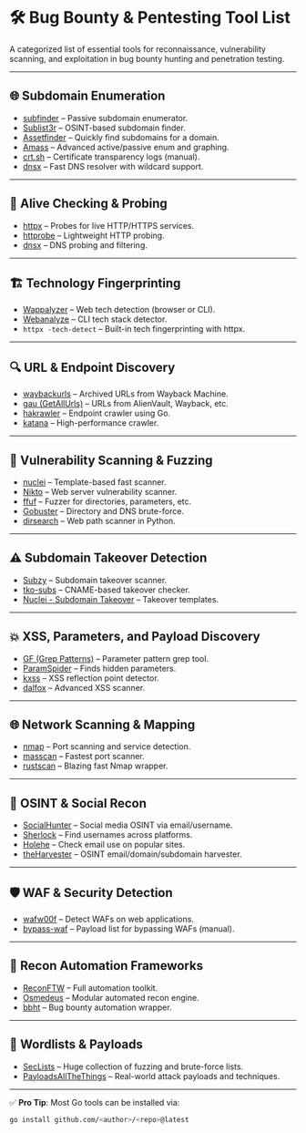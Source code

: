 # 🛠️ Bug Bounty & Pentesting Tool List

A categorized list of essential tools for reconnaissance, vulnerability scanning, and exploitation in bug bounty hunting and penetration testing.

---

## 🌐 Subdomain Enumeration
- [subfinder](https://github.com/projectdiscovery/subfinder) – Passive subdomain enumerator.
- [Sublist3r](https://github.com/aboul3la/Sublist3r) – OSINT-based subdomain finder.
- [Assetfinder](https://github.com/tomnomnom/assetfinder) – Quickly find subdomains for a domain.
- [Amass](https://github.com/owasp-amass/amass) – Advanced active/passive enum and graphing.
- [crt.sh](https://crt.sh/) – Certificate transparency logs (manual).
- [dnsx](https://github.com/projectdiscovery/dnsx) – Fast DNS resolver with wildcard support.

---

## 🧪 Alive Checking & Probing
- [httpx](https://github.com/projectdiscovery/httpx) – Probes for live HTTP/HTTPS services.
- [httprobe](https://github.com/tomnomnom/httprobe) – Lightweight HTTP probing.
- [dnsx](https://github.com/projectdiscovery/dnsx) – DNS probing and filtering.

---

## 🏗️ Technology Fingerprinting
- [Wappalyzer](https://www.wappalyzer.com/) – Web tech detection (browser or CLI).
- [Webanalyze](https://github.com/rverton/webanalyze) – CLI tech stack detector.
- `httpx -tech-detect` – Built-in tech fingerprinting with httpx.

---

## 🔍 URL & Endpoint Discovery
- [waybackurls](https://github.com/tomnomnom/waybackurls) – Archived URLs from Wayback Machine.
- [gau (GetAllUrls)](https://github.com/lc/gau) – URLs from AlienVault, Wayback, etc.
- [hakrawler](https://github.com/hakluke/hakrawler) – Endpoint crawler using Go.
- [katana](https://github.com/projectdiscovery/katana) – High-performance crawler.

---

## 🎯 Vulnerability Scanning & Fuzzing
- [nuclei](https://github.com/projectdiscovery/nuclei) – Template-based fast scanner.
- [Nikto](https://github.com/sullo/nikto) – Web server vulnerability scanner.
- [ffuf](https://github.com/ffuf/ffuf) – Fuzzer for directories, parameters, etc.
- [Gobuster](https://github.com/OJ/gobuster) – Directory and DNS brute-force.
- [dirsearch](https://github.com/maurosoria/dirsearch) – Web path scanner in Python.

---

## ⚠️ Subdomain Takeover Detection
- [Subzy](https://github.com/LukaSikic/subzy) – Subdomain takeover scanner.
- [tko-subs](https://github.com/anshumanbh/tko-subs) – CNAME-based takeover checker.
- [Nuclei - Subdomain Takeover](https://github.com/projectdiscovery/nuclei-templates) – Takeover templates.

---

## 💥 XSS, Parameters, and Payload Discovery
- [GF (Grep Patterns)](https://github.com/tomnomnom/gf) – Parameter pattern grep tool.
- [ParamSpider](https://github.com/devanshbatham/ParamSpider) – Finds hidden parameters.
- [kxss](https://github.com/tomnomnom/kxss) – XSS reflection point detector.
- [dalfox](https://github.com/hahwul/dalfox) – Advanced XSS scanner.

---

## 🌐 Network Scanning & Mapping
- [nmap](https://nmap.org/) – Port scanning and service detection.
- [masscan](https://github.com/robertdavidgraham/masscan) – Fastest port scanner.
- [rustscan](https://github.com/RustScan/RustScan) – Blazing fast Nmap wrapper.

---

## 🔐 OSINT & Social Recon
- [SocialHunter](https://github.com/utkusen/socialhunter) – Social media OSINT via email/username.
- [Sherlock](https://github.com/sherlock-project/sherlock) – Find usernames across platforms.
- [Holehe](https://github.com/megadose/holehe) – Check email use on popular sites.
- [theHarvester](https://github.com/laramies/theHarvester) – OSINT email/domain/subdomain harvester.

---

## 🛡️ WAF & Security Detection
- [wafw00f](https://github.com/EnableSecurity/wafw00f) – Detect WAFs on web applications.
- [bypass-waf](https://github.com/v0re/bypass-waf) – Payload list for bypassing WAFs (manual).

---

## 🧰 Recon Automation Frameworks
- [ReconFTW](https://github.com/six2dez/reconftw) – Full automation toolkit.
- [Osmedeus](https://github.com/j3ssie/Osmedeus) – Modular automated recon engine.
- [bbht](https://github.com/nahamsec/bbht) – Bug bounty automation wrapper.

---

## 📂 Wordlists & Payloads
- [SecLists](https://github.com/danielmiessler/SecLists) – Huge collection of fuzzing and brute-force lists.
- [PayloadsAllTheThings](https://github.com/swisskyrepo/PayloadsAllTheThings) – Real-world attack payloads and techniques.

---

✅ **Pro Tip**: Most Go tools can be installed via:
```bash
go install github.com/<author>/<repo>@latest
